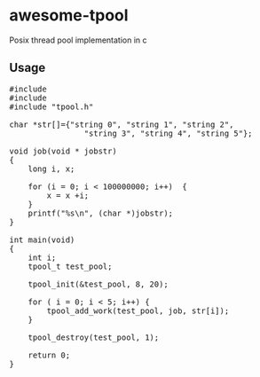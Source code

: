 awesome-tpool
=============

Posix thread pool  implementation in c

## Usage

<pre>
#include <stdio.h>
#include <pthread.h>
#include "tpool.h"

char *str[]={"string 0", "string 1", "string 2",
                "string 3", "string 4", "string 5"};

void job(void * jobstr)
{
    long i, x;

    for (i = 0; i < 100000000; i++)  {
        x = x +i;
    }
    printf("%s\n", (char *)jobstr);
}

int main(void)
{
    int i;
    tpool_t test_pool;

    tpool_init(&test_pool, 8, 20);

    for ( i = 0; i < 5; i++) {
        tpool_add_work(test_pool, job, str[i]);
    }

    tpool_destroy(test_pool, 1);

    return 0;
}
</pre>
